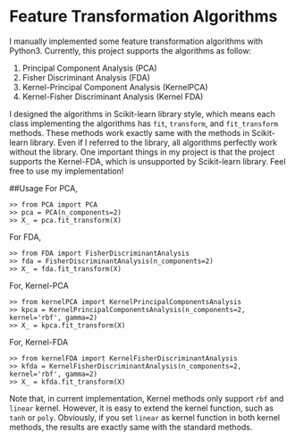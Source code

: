 Feature Transformation Algorithms
======
I manually implemented some feature transformation algorithms with Python3. Currently, this project supports the algorithms as follow:

1. Principal Component Analysis (PCA)
2. Fisher Discriminant Analysis (FDA)
3. Kernel-Principal Component Analysis (KernelPCA)
4. Kernel-Fisher Discriminant Analysis (Kernel FDA)

I designed the algorithms in Scikit-learn library style, which means each class implementing the algorithms has `fit`, `transform`, and `fit_transform` methods.
These methods work exactly same with the methods in Scikit-learn library. 
Even if I referred to the library, all algorithms perfectly work without the library.
One important things in my project is that the project supports the Kernel-FDA, which is unsupported by Scikit-learn library.
Feel free to use my implementation!

##Usage
For PCA,
```
>> from PCA import PCA
>> pca = PCA(n_components=2)
>> X_ = pca.fit_transform(X)
```
For FDA,
```
>> from FDA import FisherDiscriminantAnalysis
>> fda = FisherDiscriminantAnalysis(n_components=2)
>> X_ = fda.fit_transform(X)
```
For, Kernel-PCA
```
>> from kernelPCA import KernelPrincipalComponentsAnalysis
>> kpca = KernelPrincipalComponentsAnalysis(n_components=2, kernel='rbf', gamma=2)
>> X_ = kpca.fit_transform(X)
```
For, Kernel-FDA
```
>> from kernelFDA import KernelFisherDiscriminantAnalysis
>> kfda = KernelFisherDiscriminantAnalysis(n_components=2, kernel='rbf', gamma=2)
>> X_ = kfda.fit_transform(X)
```
Note that, in current implementation, Kernel methods only support `rbf` and `linear` kernel.
However, it is easy to extend the kernel function, such as `tanh` or `poly`.
Obviously, if you set `linear` as kernel function in both kernel methods, 
the results are exactly same with the standard methods.